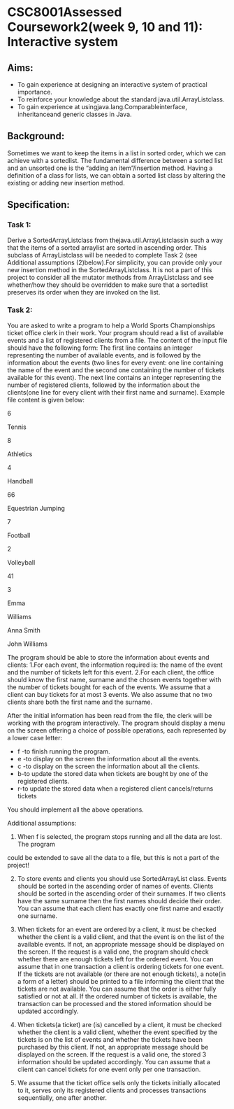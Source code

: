 # CSC8001Assessed Coursework2(week 9, 10 and 11):  Interactive system

## Aims:

* To gain experience at designing an interactive system of practical importance.
* To reinforce your knowledge about the standard java.util.ArrayList<E>class.
* To gain experience at usingjava.lang.Comparable<E>interface, inheritanceand generic classes in Java.

## Background:

Sometimes we want to keep the items in a list in sorted order, which we can achieve with a sortedlist.  The  fundamental  difference  between  a  sorted  list  and  an  unsorted  one  is  the “adding an item”/insertion  method.  Having  a  definition  of  a  class  for  lists,  we  can  obtain a sorted list class by altering the existing or adding new insertion method.

## Specification:

### Task 1:

Derive a SortedArrayList<E>class  from  thejava.util.ArrayList<E>classin such a way that the items of a sorted arraylist are sorted in ascending order. This subclass of ArrayList<E>class  will  be  needed  to  complete  Task  2  (see Additional  assumptions  (2)below).For   simplicity,   you   can   provide   only   your   new   insertion   method   in   the SortedArrayList<E>class.  It  is  not a part  of this  project  to  consider  all  the mutator methods  from ArrayList<E>class  and  see whether/how  they  should  be overridden  to make sure that a sortedlist preserves its order when they are invoked on the list.

### Task 2:

You are asked to write a program to help a World Sports Championships ticket office clerk in their work. Your program should read a list of available events and a list of registered clients from  a  file.  The  content  of  the  input  file  should  have  the  following  form:  The  first  line contains an  integer  representing  the  number of available events,  and  is followed  by the information about the events (two lines for every event: one line containing the name of the event and the second one containing the number of tickets available for this event). The next line  contains an  integer  representing  the  number  of  registered  clients,  followed  by the information  about  the  clients(one  line  for  every  client with their  first  name  and  surname). Example file content is given below:

6

Tennis 

8

Athletics 

4

Handball 

66

Equestrian Jumping

7

Football

2

Volleyball

41

3

Emma 

Williams

Anna Smith

John Williams

The program should be able to store the information about events and clients: 1.For each event, the information required is: the name of the event and the number of tickets left for this event. 2.For each client, the office should know the first name, surname and the chosen events together  with  the  number  of  tickets  bought  for  each  of  the  events.  We  assume  that  a client can buy tickets for at most 3 events. We also assume that no two clients share both the first name and the surname.

After  the  initial  information  has  been  read  from  the  file,  the  clerk will  be  working  with  the program interactively. The program should display a menu on the screen offering a choice of possible operations, each represented by a lower case letter:

* f -to finish running the program.
* e -to display on the screen the information about all the events.
* c -to display on the screen the information about all the clients.
* b-to update the stored data when tickets are bought by one of the registered clients.
* r-to update the stored data when a registered client cancels/returns tickets

You should implement all the above operations.

Additional assumptions:

1. When f is selected, the program stops running and all the data are lost. The program 

could be extended to save all the data to a file, but this is not a part of the project!

2. To  store  events  and  clients you  should  use SortedArrayList<E> class. Events should be sorted in the ascending order of names of events. Clients should be sorted in the ascending order of their surnames. If two clients have the same surname then the first names should decide their order. You can assume that each client has exactly one first name and exactly one surname.

3. When  tickets  for  an  event  are  ordered  by  a  client, it must  be  checked  whether  the client is a valid client, and that the event is on the list of the available events. If not, an appropriate  message  should  be  displayed on  the  screen.  If  the  request  is  a  valid  one, the program should check whether there are enough tickets left for the ordered event. You can assume that in one transaction a client is ordering tickets for one event. If the tickets are not available (or there are not enough tickets), a note(in a form of a letter) should be printed to a file informing the  client that the tickets are not available. You can assume that the order is either fully satisfied or not at all. If the ordered number of tickets is available, the transaction can be processed and the stored information should be updated accordingly. 

4. When tickets(a  ticket)  are  (is)  cancelled  by  a  client,  it must  be  checked  whether  the client is a valid client, whether the event specified by the tickets is on the list of events and  whether  the  tickets  have  been  purchased  by  this  client. If  not,  an  appropriate message  should  be  displayed on  the  screen.  If  the  request  is  a  valid  one, the  stored 3 information  should  be  updated  accordingly. You  can  assume  that  a  client  can  cancel tickets for one event only per one transaction.

5. We  assume  that  the  ticket  office  sells  only  the  tickets  initially  allocated  to  it,  serves only its registered clients and processes transactions sequentially, one after another.